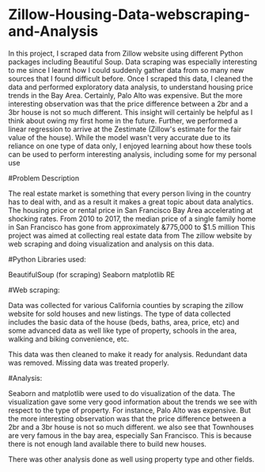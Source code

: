 # Zillow-Housing-Data-webscraping-and-Analysis 


In this project, I scraped data from Zillow website using different Python packages including Beautiful Soup. Data scraping was especially interesting to me since I learnt how I could suddenly gather data from so many new sources that I found difficult before. Once I scraped this data, I cleaned the data and performed exploratory data analysis, to understand housing price trends in the Bay Area. Certainly, Palo Alto was expensive. But the more interesting observation was that the price difference between a 2br and a 3br house is not so much different. This insight will certainly be helpful as I think about owing my first home in the future. Further, we performed a linear regression to arrive at the Zestimate (Zillow's estimate for the fair value of the house). While the model wasn't very accurate due to its reliance on one type of data only, I enjoyed learning about how these tools can be used to perform interesting analysis, including some for my personal use

#Problem Description


The real estate market is something that every person living in the country has to deal with, and as a result it makes a great topic about data analytics. The housing price or rental price in San Francisco Bay Area accelerating at shocking rates. From 2010 to 2017, the median price of a single family home in San Francisco has gone from approximately &775,000 to $1.5 million
This project was aimed at collecting real estate data from The zillow website by web scraping and doing visualization and analysis on this data.

#Python Libraries used:

 BeautifulSoup (for scraping)
 Seaborn
 matplotlib
 RE

#Web scraping:

Data was collected for various California counties by scraping the zillow website for sold houses and new listings. The type of data collected includes the basic data of the house (beds, baths, area, price, etc) and some advanced data as well like type of property, schools in the area, walking and biking convenience, etc.

This data was then cleaned to make it ready for analysis. Redundant data was removed. Missing data was treated properly.

#Analysis:

Seaborn and matplotlib were used to do visualization of the data. The visualization gave some very good information about the trends we see with respect to the type of property. For instance, Palo Alto was expensive. But the more interesting observation was that the price difference between a 2br and a 3br house is not so much different. we also see that Townhouses are very famous in the bay area, especially San Francisco. This is because there is not enough land available there to build new houses.

There was other analysis done as well using property type and other fields.


